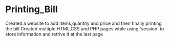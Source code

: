 # Printing_Bill
Created a website to add items,quantity and price and then finally printing the bill
Created multiple HTML,CSS and PHP pages while using 'session' to store information and retrive it at the last page

